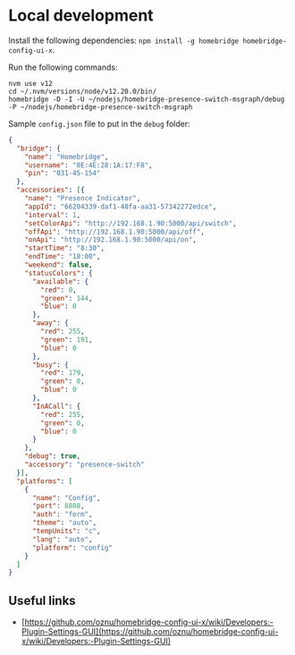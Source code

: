 # Local development

Install the following dependencies: `npm install -g homebridge homebridge-config-ui-x`.

Run the following commands:

```
nvm use v12
cd ~/.nvm/versions/node/v12.20.0/bin/
homebridge -D -I -U ~/nodejs/homebridge-presence-switch-msgraph/debug -P ~/nodejs/homebridge-presence-switch-msgraph
```

Sample `config.json` file to put in the `debug` folder:

```json
{
  "bridge": {
    "name": "Homebridge",
    "username": "0E:4E:28:1A:17:F8",
    "pin": "031-45-154"
  },
  "accessories": [{
    "name": "Presence Indicator",
    "appId": "66204339-daf1-40fa-aa31-57342272edce",
    "interval": 1,
    "setColorApi": "http://192.168.1.90:5000/api/switch",
    "offApi": "http://192.168.1.90:5000/api/off",
    "onApi": "http://192.168.1.90:5000/api/on",
    "startTime": "8:30",
    "endTime": "18:00",
    "weekend": false,
    "statusColors": {
      "available": {
        "red": 0,
        "green": 144,
        "blue": 0
      },
      "away": {
        "red": 255,
        "green": 191,
        "blue": 0
      },
      "busy": {
        "red": 179,
        "green": 0,
        "blue": 0
      },
      "InACall": {
        "red": 255,
        "green": 0,
        "blue": 0
      }
    },
    "debug": true,
    "accessory": "presence-switch"
  }],
  "platforms": [
    {
      "name": "Config",
      "port": 8888,
      "auth": "form",
      "theme": "auto",
      "tempUnits": "c",
      "lang": "auto",
      "platform": "config"
    }
  ]
}
```

## Useful links

- [https://github.com/oznu/homebridge-config-ui-x/wiki/Developers:-Plugin-Settings-GUI](https://github.com/oznu/homebridge-config-ui-x/wiki/Developers:-Plugin-Settings-GUI)